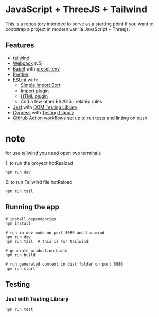 # JavaScript + ThreeJS + Tailwind 

This is a repository intended to serve as a starting point if you want to bootstrap a project in modern vanilla JavaScript + Threejs.

## Features
- [tailwind](https://tailwindcss.com)
- [Webpack](https://webpack.js.org/) (v5)
- [Babel](https://babeljs.io/) with [preset-env](https://babeljs.io/docs/en/babel-preset-env)
- [Prettier](https://prettier.io/)
- [ESLint](https://eslint.org/) with:
  - [Simple Import Sort](https://github.com/lydell/eslint-plugin-simple-import-sort/)
  - [Import plugin](https://github.com/benmosher/eslint-plugin-import/)
  - [HTML plugin](https://github.com/BenoitZugmeyer/eslint-plugin-html)
  - And a few other ES2015+ related rules
- [Jest](https://jestjs.io) with [DOM Testing Library](https://testing-library.com/docs/dom-testing-library/intro)
- [Cypress](https://www.cypress.io/) with [Testing Library](https://testing-library.com/docs/cypress-testing-library/)
- [GitHub Action workflows](https://github.com/features/actions) set up to run tests and linting on push

# note
for use tailwind you need open two terminals

1: to run  the proyect hotReaload
``` 
npm run dev 
``` 
2: to run Tailwind file hotReload
``` 
npm run tail 
``` 

## Running the app

```
# install dependencies
npm install

# run in dev mode on port 8080 and tailwind
npm run dev
npm run tail  # this is for tailwind 

# generate production build
npm run build

# run generated content in dist folder on port 8080
npm run start
```

## Testing

### Jest with Testing Library

```
npm run test
```

